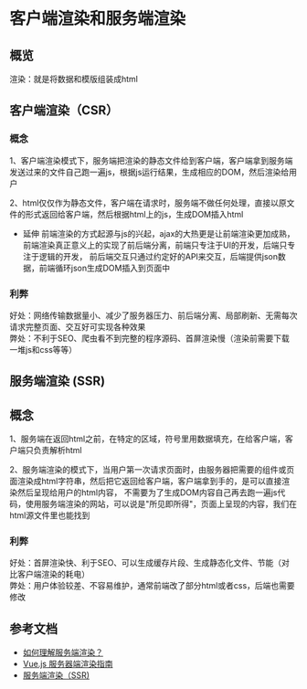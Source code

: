 # 客户端渲染和服务端渲染
## 概览
渲染：就是将数据和模版组装成html

## 客户端渲染（CSR）
### 概念
1、客户端渲染模式下，服务端把渲染的静态文件给到客户端，客户端拿到服务端发送过来的文件自己跑一遍js，根据js运行结果，生成相应的DOM，然后渲染给用户

2、html仅仅作为静态文件，客户端在请求时，服务端不做任何处理，直接以原文件的形式返回给客户端，然后根据html上的js，生成DOM插入html

* 延伸
前端渲染的方式起源与js的兴起，ajax的大热更是让前端渲染更加成熟，前端渲染真正意义上的实现了前后端分离，前端只专注于UI的开发，后端只专注于逻辑的开发，
前后端交互只通过约定好的API来交互，后端提供json数据，前端循环json生成DOM插入到页面中

### 利弊
好处：网络传输数据量小、减少了服务器压力、前后端分离、局部刷新、无需每次请求完整页面、交互好可实现各种效果<br>
弊处：不利于SEO、爬虫看不到完整的程序源码、首屏渲染慢（渲染前需要下载一堆js和css等等）

## 服务端渲染 (SSR)
## 概念
1、服务端在返回html之前，在特定的区域，符号里用数据填充，在给客户端，客户端只负责解析html

2、服务端渲染的模式下，当用户第一次请求页面时，由服务器把需要的组件或页面渲染成html字符串，然后把它返回给客户端，客户端拿到手的，是可以直接渲染然后呈现给用户的html内容，
不需要为了生成DOM内容自己再去跑一遍js代码，使用服务端渲染的网站，可以说是"所见即所得"，页面上呈现的内容，我们在html源文件里也能找到

### 利弊
好处：首屏渲染快、利于SEO、可以生成缓存片段、生成静态化文件、节能（对比客户端渲染的耗电）<br>
弊处：用户体验较差、不容易维护，通常前端改了部分html或者css，后端也需要修改

## 参考文档

* [如何理解服务端渲染？](https://juejin.im/post/6844903959241424910)
* [Vue.js 服务器端渲染指南](https://ssr.vuejs.org/zh/#%E4%B8%BA%E4%BB%80%E4%B9%88%E4%BD%BF%E7%94%A8%E6%9C%8D%E5%8A%A1%E5%99%A8%E7%AB%AF%E6%B8%B2%E6%9F%93-ssr-%EF%BC%9F)
* [服务端渲染（SSR)](https://juejin.im/post/6844903731075481608)
